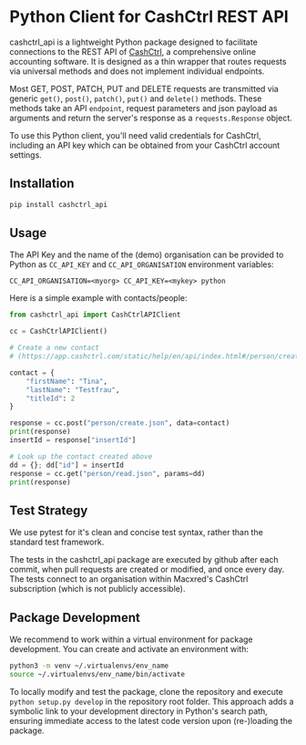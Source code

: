 # Python Client for CashCtrl REST API

cashctrl_api is a lightweight Python package designed to facilitate connections
to the REST API of [CashCtrl](https://cashctrl.com), a comprehensive online
accounting software. It is designed as a thin wrapper that routes requests via
universal methods and does not implement individual endpoints.

Most GET, POST, PATCH, PUT and DELETE requests are transmitted via generic
`get()`, `post()`, `patch()`, `put()` and `delete()` methods. These methods take
an API `endpoint`, request parameters and json payload as arguments and return
the server's response as a `requests.Response` object.

To use this Python client, you'll need valid credentials for CashCtrl, including
an API key which can be obtained from your CashCtrl account settings.

## Installation

```bash
pip install cashctrl_api
```

## Usage

The API Key and the name of the (demo) organisation can be provided to Python
as `CC_API_KEY` and `CC_API_ORGANISATION` environment variables:

    CC_API_ORGANISATION=<myorg> CC_API_KEY=<mykey> python

Here is a simple example with contacts/people: 

```python
from cashctrl_api import CashCtrlAPIClient

cc = CashCtrlAPIClient()

# Create a new contact
# (https://app.cashctrl.com/static/help/en/api/index.html#/person/create.json)

contact = {
    "firstName": "Tina",
    "lastName": "Testfrau",
    "titleId": 2
}

response = cc.post("person/create.json", data=contact)
print(response)
insertId = response["insertId"]

# Look up the contact created above
dd = {}; dd["id"] = insertId
response = cc.get("person/read.json", params=dd)
print(response)
```

## Test Strategy

We use pytest for it's clean and concise test syntax, rather than the standard
test framework.

The tests in the cashctrl_api package are executed by github after each commit,
when pull requests are created or modified, and once every day. The tests
connect to an organisation within Macxred's CashCtrl subscription (which is not
publicly accessible).

## Package Development

We recommend to work within a virtual environment for package development.
You can create and activate an environment with:

```bash
python3 -m venv ~/.virtualenvs/env_name
source ~/.virtualenvs/env_name/bin/activate
```

To locally modify and test the package, clone the repository and execute `python
setup.py develop` in the repository root folder. This approach adds a symbolic
link to your development directory in Python's search path, ensuring immediate
access to the latest code version upon (re-)loading the package.